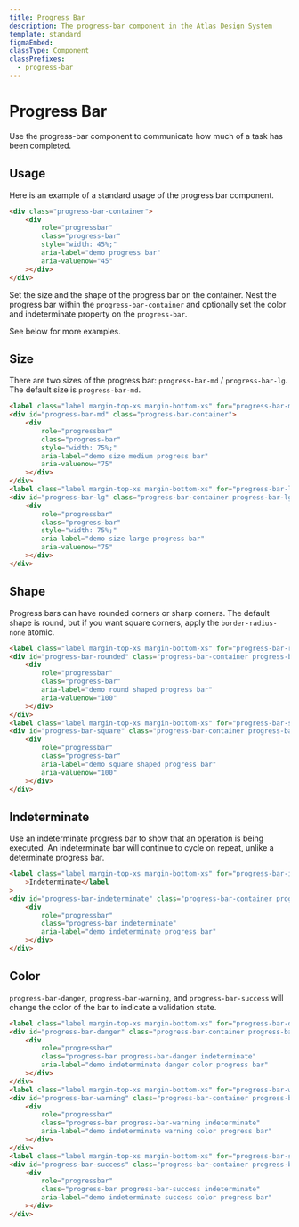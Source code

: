 ```yaml
---
title: Progress Bar
description: The progress-bar component in the Atlas Design System
template: standard
figmaEmbed:
classType: Component
classPrefixes:
  - progress-bar
---
```


# Progress Bar

Use the progress-bar component to communicate how much of a task has been completed.

## Usage

Here is an example of a standard usage of the progress bar component.

```html
<div class="progress-bar-container">
	<div
		role="progressbar"
		class="progress-bar"
		style="width: 45%;"
		aria-label="demo progress bar"
		aria-valuenow="45"
	></div>
</div>
```

Set the size and the shape of the progress bar on the container. Nest the progress bar within the `progress-bar-container` and optionally set the color and indeterminate property on the `progress-bar`.

See below for more examples.

## Size

There are two sizes of the progress bar: `progress-bar-md` / `progress-bar-lg`. The default size is `progress-bar-md`.

```html
<label class="label margin-top-xs margin-bottom-xs" for="progress-bar-md">Medium</label>
<div id="progress-bar-md" class="progress-bar-container">
	<div
		role="progressbar"
		class="progress-bar"
		style="width: 75%;"
		aria-label="demo size medium progress bar"
		aria-valuenow="75"
	></div>
</div>
<label class="label margin-top-xs margin-bottom-xs" for="progress-bar-lg">Large</label>
<div id="progress-bar-lg" class="progress-bar-container progress-bar-lg">
	<div
		role="progressbar"
		class="progress-bar"
		style="width: 75%;"
		aria-label="demo size large progress bar"
		aria-valuenow="75"
	></div>
</div>
```

## Shape

Progress bars can have rounded corners or sharp corners. The default shape is round, but if you want square corners, apply the `border-radius-none` atomic.

```html
<label class="label margin-top-xs margin-bottom-xs" for="progress-bar-rounded">Rounded</label>
<div id="progress-bar-rounded" class="progress-bar-container progress-bar-lg">
	<div
		role="progressbar"
		class="progress-bar"
		aria-label="demo round shaped progress bar"
		aria-valuenow="100"
	></div>
</div>
<label class="label margin-top-xs margin-bottom-xs" for="progress-bar-square">Square</label>
<div id="progress-bar-square" class="progress-bar-container progress-bar-lg border-radius-none">
	<div
		role="progressbar"
		class="progress-bar"
		aria-label="demo square shaped progress bar"
		aria-valuenow="100"
	></div>
</div>
```

## Indeterminate

Use an indeterminate progress bar to show that an operation is being executed. An indeterminate bar will continue to cycle on repeat, unlike a determinate progress bar.

```html
<label class="label margin-top-xs margin-bottom-xs" for="progress-bar-indeterminate"
	>Indeterminate</label
>
<div id="progress-bar-indeterminate" class="progress-bar-container progress-bar-lg">
	<div
		role="progressbar"
		class="progress-bar indeterminate"
		aria-label="demo indeterminate progress bar"
	></div>
</div>
```

## Color

`progress-bar-danger`, `progress-bar-warning`, and `progress-bar-success` will change the color of the bar to indicate a validation state.

```html
<label class="label margin-top-xs margin-bottom-xs" for="progress-bar-danger">Danger</label>
<div id="progress-bar-danger" class="progress-bar-container progress-bar-lg">
	<div
		role="progressbar"
		class="progress-bar progress-bar-danger indeterminate"
		aria-label="demo indeterminate danger color progress bar"
	></div>
</div>
<label class="label margin-top-xs margin-bottom-xs" for="progress-bar-warning">Warning</label>
<div id="progress-bar-warning" class="progress-bar-container progress-bar-lg">
	<div
		role="progressbar"
		class="progress-bar progress-bar-warning indeterminate"
		aria-label="demo indeterminate warning color progress bar"
	></div>
</div>
<label class="label margin-top-xs margin-bottom-xs" for="progress-bar-success">Success</label>
<div id="progress-bar-success" class="progress-bar-container progress-bar-lg">
	<div
		role="progressbar"
		class="progress-bar progress-bar-success indeterminate"
		aria-label="demo indeterminate success color progress bar"
	></div>
</div>
```

